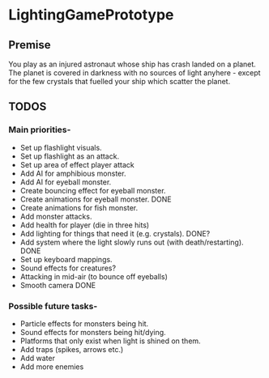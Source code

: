 # LightingGamePrototype

## Premise
You play as an injured astronaut whose ship has crash landed on a planet. The planet is covered in darkness with no sources of light anyhere - except for the few crystals that fuelled your ship which scatter the planet.

## TODOS

### Main priorities-
* Set up flashlight visuals.
* Set up flashlight as an attack.
* Set up area of effect player attack
* Add AI for amphibious monster.
* Add AI for eyeball monster.
* Create bouncing effect for eyeball monster.
* Create animations for eyeball monster. DONE
* Create animations for fish monster.
* Add monster attacks.
* Add health for player (die in three hits)
* Add lighting for things that need it (e.g. crystals). DONE?
* Add system where the light slowly runs out (with death/restarting). DONE
* Set up keyboard mappings.
* Sound effects for creatures?
* Attacking in mid-air (to bounce off eyeballs)
* Smooth camera DONE

### Possible future tasks-
* Particle effects for monsters being hit.
* Sound effects for monsters being hit/dying.
* Platforms that only exist when light is shined on them.
* Add traps (spikes, arrows etc.)
* Add water
* Add more enemies 
